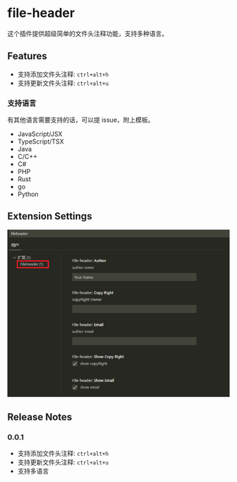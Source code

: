 # file-header

这个插件提供超级简单的文件头注释功能，支持多种语言。

## Features

- 支持添加文件头注释: `ctrl+alt+h`
- 支持更新文件头注释: `ctrl+alt+u`

### 支持语言

有其他语言需要支持的话，可以提 issue，附上模板。

- JavaScript/JSX
- TypeScript/TSX
- Java
- C/C++
- C#
- PHP
- Rust
- go
- Python

## Extension Settings

![setting](images/2023-03-05-18-32-36.png)

## Release Notes

### 0.0.1

- 支持添加文件头注释: `ctrl+alt+h`
- 支持更新文件头注释: `ctrl+alt+u`
- 支持多语言
